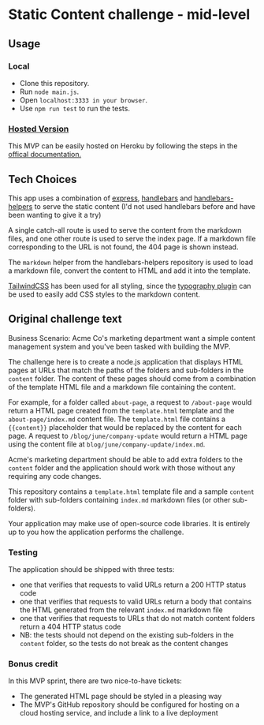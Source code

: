 # Static Content challenge - mid-level

## Usage

### Local

* Clone this repository.
* Run `node main.js`.
* Open `localhost:3333 in your browser`.
* Use `npm run test` to run the tests.

### [Hosted Version](https://stark-lake-32866.herokuapp.com/)

This MVP can be easily hosted on Heroku by following the steps in the [offical documentation.](https://devcenter.heroku.com/articles/getting-started-with-nodejs?singlepage=true)

## Tech Choices

This app uses a combination of [express](https://expressjs.com/), [handlebars](https://handlebarsjs.com/) and [handlebars-helpers](https://github.com/helpers/handlebars-helpers) to serve the static content (I'd not used handlebars before and have been wanting to give it a try)

A single catch-all route is used to serve the content from the markdown files, and one other route is used to serve the index page.
If a markdown file corresponding to the URL is not found, the 404 page is shown instead.

The `markdown` helper from the handlebars-helpers repository is used to load a markdown file, convert the content to HTML and add it into the template.

[TailwindCSS](https://tailwindcss.com/) has been used for all styling, since the [typography plugin](https://tailwindcss.com/docs/typography-plugin) can be used to easily add CSS styles to the markdown content.

## Original challenge text

Business Scenario: Acme Co's marketing department want a simple content management system and you've been tasked with building the MVP.

The challenge here is to create a node.js application that displays HTML pages at URLs that match the paths of the folders and sub-folders in the `content` folder. The content of these pages should come from a combination of the template HTML file and a markdown file containing the content.

For example, for a folder called `about-page`, a request to `/about-page` would return a HTML page created from the `template.html` template and the `about-page/index.md` content file. The `template.html` file contains a `{{content}}` placeholder that would be replaced by the content for each page. A request to `/blog/june/company-update` would return a HTML page using the content file at `blog/june/company-update/index.md`.

Acme's marketing department should be able to add extra folders to the `content` folder and the application should work with those without any requiring any code changes.

This repository contains a `template.html` template file and a sample `content` folder with sub-folders containing `index.md` markdown files (or other sub-folders).

Your application may make use of open-source code libraries. It is entirely up to you how the application performs the challenge.

### Testing

The application should be shipped with three tests:

* one that verifies that requests to valid URLs return a 200 HTTP status code
* one that verifies that requests to valid URLs return a body that contains the HTML generated from the relevant `index.md` markdown file
* one that verifies that requests to URLs that do not match content folders return a 404 HTTP status code
* NB: the tests should not depend on the existing sub-folders in the `content` folder, so the tests do not break as the content changes

### Bonus credit

In this MVP sprint, there are two nice-to-have tickets:

* The generated HTML page should be styled in a pleasing way
* The MVP's GitHub repository should be configured for hosting on a cloud hosting service, and include a link to a live deployment
